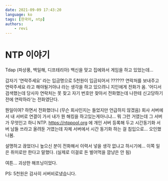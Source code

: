 ```yaml
---
date: 2021-09-09 17:43:20
language: ko
tags: [한국어, ntp]
authors:
    - revi
---
```


# NTP 이야기

Tdap (파상풍, 백일해, 디프테리아) 백신을 맞고 집에와서 게임을 하고 있었는데…

갑자기 '연락주세요' 라는 입금명으로 5천원이 입금되어서 ?????? 연락처를 보내주고 연락주세요 라고 해야될거아냐 라는 생각을 하고 있으려니 지인에게 전화가 옴. '어디서 검색했는데 당사자 연락처는 못 찾고 자기 번호만 찾아서 전화했는데 나한테 신고당하기 전에 연락하라'는 전화였단다.

뭔일이여? 하면서 전화했더니 (무슨 회사인지는 들었지만 언급하지 않겠음) 회사 서버에서 내 서버로 연결이 가서 내가 뭔 해킹을 하고있는게아니냐… 뭐 그런 거였는데 그 서버가 무엇인고 하니 NTP. https://ntppool.org 에 개인 서버 등록해 두고 시간동기화 서버 남들 쓰라고 올려둔 거였는데 자체 서버에서 시간 동기화 하는 걸 침입으로… 오인했나봄.

설명하고 끊었더니 높으신 분이 전화해서 이력서 넣을 생각 없냐고 하시기에… 이쪽 일은 취미로만 한다고 말했다. (실제로 이걸로 돈 벌어먹을 깜냥은 안 됨)

여튼… 괴상한 해프닝이었다.

PS: 5천원은 감사히 서버비로냈습니다.
